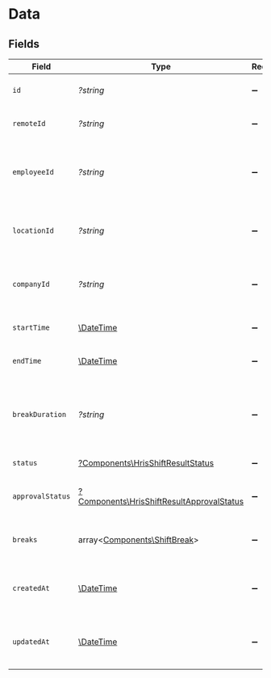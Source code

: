 # Data


## Fields

| Field                                                                                                 | Type                                                                                                  | Required                                                                                              | Description                                                                                           | Example                                                                                               |
| ----------------------------------------------------------------------------------------------------- | ----------------------------------------------------------------------------------------------------- | ----------------------------------------------------------------------------------------------------- | ----------------------------------------------------------------------------------------------------- | ----------------------------------------------------------------------------------------------------- |
| `id`                                                                                                  | *?string*                                                                                             | :heavy_minus_sign:                                                                                    | Unique identifier                                                                                     | 8187e5da-dc77-475e-9949-af0f1fa4e4e3                                                                  |
| `remoteId`                                                                                            | *?string*                                                                                             | :heavy_minus_sign:                                                                                    | Provider's unique identifier                                                                          | 8187e5da-dc77-475e-9949-af0f1fa4e4e3                                                                  |
| `employeeId`                                                                                          | *?string*                                                                                             | :heavy_minus_sign:                                                                                    | The employee ID associated with this shift                                                            | emp_123456789                                                                                         |
| `locationId`                                                                                          | *?string*                                                                                             | :heavy_minus_sign:                                                                                    | The location ID where this shift takes place                                                          | loc_123456789                                                                                         |
| `companyId`                                                                                           | *?string*                                                                                             | :heavy_minus_sign:                                                                                    | The company ID associated with this shift                                                             | comp_123456789                                                                                        |
| `startTime`                                                                                           | [\DateTime](https://www.php.net/manual/en/class.datetime.php)                                         | :heavy_minus_sign:                                                                                    | The start time of the shift                                                                           | 2024-03-20T09:00:00Z                                                                                  |
| `endTime`                                                                                             | [\DateTime](https://www.php.net/manual/en/class.datetime.php)                                         | :heavy_minus_sign:                                                                                    | The end time of the shift                                                                             | 2024-03-20T17:00:00Z                                                                                  |
| `breakDuration`                                                                                       | *?string*                                                                                             | :heavy_minus_sign:                                                                                    | The total break duration for this shift in ISO 8601 duration format                                   | PT1H30M                                                                                               |
| `status`                                                                                              | [?Components\HrisShiftResultStatus](../../Models/Components/HrisShiftResultStatus.md)                 | :heavy_minus_sign:                                                                                    | The status of the shift                                                                               |                                                                                                       |
| `approvalStatus`                                                                                      | [?Components\HrisShiftResultApprovalStatus](../../Models/Components/HrisShiftResultApprovalStatus.md) | :heavy_minus_sign:                                                                                    | The approval status of the shift                                                                      |                                                                                                       |
| `breaks`                                                                                              | array<[Components\ShiftBreak](../../Models/Components/ShiftBreak.md)>                                 | :heavy_minus_sign:                                                                                    | The breaks taken during this shift                                                                    |                                                                                                       |
| `createdAt`                                                                                           | [\DateTime](https://www.php.net/manual/en/class.datetime.php)                                         | :heavy_minus_sign:                                                                                    | The date and time the shift was created                                                               | 2024-03-20T08:00:00Z                                                                                  |
| `updatedAt`                                                                                           | [\DateTime](https://www.php.net/manual/en/class.datetime.php)                                         | :heavy_minus_sign:                                                                                    | The date and time the shift was last updated                                                          | 2024-03-20T08:00:00Z                                                                                  |